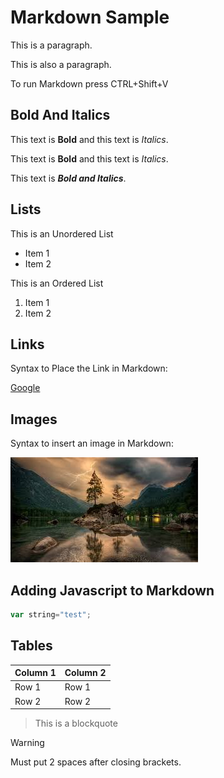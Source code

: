 
# Markdown Sample

This is a paragraph.

This is also a paragraph.

To run Markdown press CTRL+Shift+V

## Bold And Italics

This text is **Bold** and this text is *Italics*.

This text is __Bold__ and this text is _Italics_.

This text is **_Bold and Italics_**.

## Lists

This is an Unordered List

- Item 1
- Item 2

This is an Ordered List

1. Item 1
2. Item 2

## Links

Syntax to Place the Link in Markdown:

[Google](https://www.google.com)

## Images

Syntax to insert an image in Markdown:

![Nature Image](nature.png)

<!-- This is a comment -->


## Adding Javascript to Markdown

```Javascript
var string="test";
```

## Tables

| Column 1 | Column 2 |
| -------- | -------- |
| Row 1 | Row 1 |
| Row 2 | Row 2 |

> This is a blockquote

>[!WARNING]  
>Must put 2 spaces after closing brackets.




